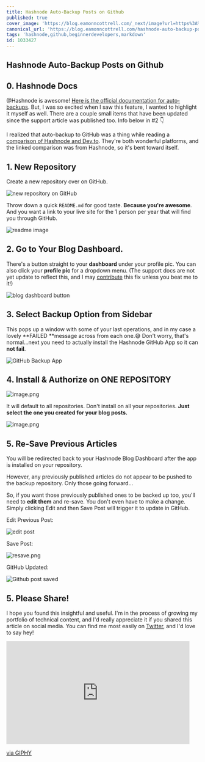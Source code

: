 ```yaml
---
title: Hashnode Auto-Backup Posts on Github
published: true
cover_image: 'https://blog.eamonncottrell.com/_next/image?url=https%3A%2F%2Fcdn.hashnode.com%2Fres%2Fhashnode%2Fimage%2Fupload%2Fv1647889260903%2F5_LFkRwqG.jpg%3Fw%3D1600%26h%3D840%26fit%3Dcrop%26crop%3Dentropy%26auto%3Dcompress%2Cformat%26format%3Dwebp&w=1920&q=75'
canonical_url: 'https://blog.eamonncottrell.com/hashnode-auto-backup-posts-on-github'
tags: 'hashnode,github,beginnerdevelopers,markdown'
id: 1033427
---
```


## Hashnode Auto-Backup Posts on Github

## 0. Hashnode Docs

@Hashnode is awesome! [Here is the official documentation for auto-backups](https://support.hashnode.com/docs/github-backup). But, I was so excited when I saw this feature, I wanted to highlight it myself as well. There are a couple small items that have been updated since the support article was published too. Info below in #2 👇

I realized that auto-backup to GitHub was a thing while reading a [comparison of Hashnode and Dev.to](https://hashnode.com/vs/devto?source=hashnode-footer). They're both wonderful platforms, and the linked comparison was from Hashnode, so it's bent toward itself. 

## 1. New Repository

Create a new repository over on GitHub. 

![new repository on GitHub](https://cdn.hashnode.com/res/hashnode/image/upload/v1647883045256/3Kt7fBUvw.png)

Throw down a quick `README.md` for good taste. **Because you're awesome**. And you want a link to your live site for the 1 person per year that will find you through GitHub.

![readme image](https://cdn.hashnode.com/res/hashnode/image/upload/v1647883267212/yURr48xlH.png)

## 2. Go to Your Blog Dashboard. 

There's a button straight to your **dashboard** under your profile pic. You can also click your **profile pic** for a dropdown menu. (The support docs are not yet update to reflect this, and I may [contribute](https://github.com/Hashnode/support/blob/main/CONTRIBUTING.md) this fix unless you beat me to it!)


![blog dashboard button](https://cdn.hashnode.com/res/hashnode/image/upload/v1647884098022/azDDt3Tmm.png)

## 3. Select Backup Option from Sidebar

This pops up a window with some of your last operations, and in my case a lovely **FAILED **message across from each one.😅 Don't worry, that's normal...next you need to actually install the Hashnode GitHub App so it can **not fail**.


![GitHub Backup App](https://cdn.hashnode.com/res/hashnode/image/upload/v1647884395355/xH1BeTc_K.png)

## 4. Install & Authorize on ONE REPOSITORY


![image.png](https://cdn.hashnode.com/res/hashnode/image/upload/v1647884474352/v_LkgAydN.png)

It will default to all repositories. Don't install on all your repositories. **Just select the one you created for your blog posts.**

![image.png](https://cdn.hashnode.com/res/hashnode/image/upload/v1647884496275/zQ-F_oHSA.png)

## 5. Re-Save Previous Articles

You will be redirected back to your Hashnode Blog Dashboard after the app is installed on your repository. 

However, any previously published articles do not appear to be pushed to the backup repository. Only those going forward...

So, if you want those previously published ones to be backed up too, you'll need to **edit them** and re-save. You don't even have to make a change. Simply clicking Edit and then Save Post will trigger it to update in GitHub.

Edit Previous Post:

![edit post](https://cdn.hashnode.com/res/hashnode/image/upload/v1647885121450/geFugM5sA.png)

Save Post:

![resave.png](https://cdn.hashnode.com/res/hashnode/image/upload/v1647885162814/ytM7SyPRH.png)

GitHub Updated:


![Github post saved](https://cdn.hashnode.com/res/hashnode/image/upload/v1647885205794/MAduow3dI.png)

## 5. Please Share!

I hope you found this insightful and useful. I'm in the process of growing my portfolio of technical content, and I'd really appreciate it if you shared this article on social media. You can find me most easily on [Twitter](https://twitter.com/EamonnCottrell), and I'd love to say hey!

<iframe src="https://giphy.com/embed/9JnG5uvAmY3vmniSnC" width="480" height="270" frameBorder="0" class="giphy-embed" allowFullScreen></iframe><p><a href="https://giphy.com/gifs/nbc-ron-swanson-please-and-thank-you-9JnG5uvAmY3vmniSnC">via GIPHY</a></p>